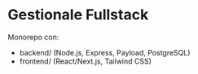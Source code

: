 # Gestionale Fullstack

Monorepo con:
- backend/ (Node.js, Express, Payload, PostgreSQL)
- frontend/ (React/Next.js, Tailwind CSS)


